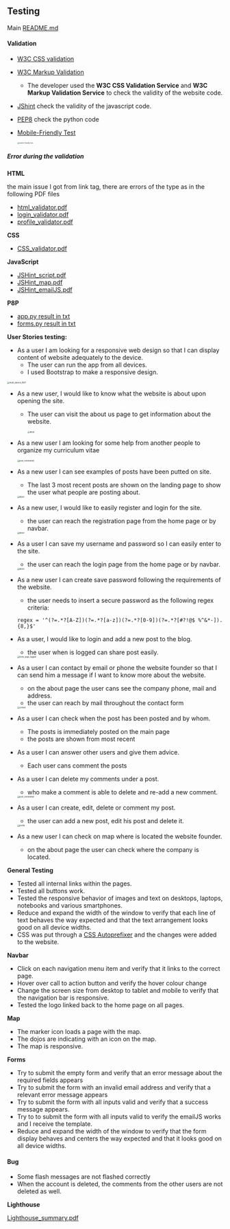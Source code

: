 ## Testing

Main [README.md](README.md)

#### Validation

- [W3C CSS validation](https://jigsaw.w3.org/css-validator/)

- [W3C Markup Validation](https://validator.w3.org/)
  
  - The developer used the **W3C CSS Validation Service** and **W3C Markup Validation Service** to check the validity of the website code.
  
- [JShint](https://jshint.com/) check the validity of the javascript code.

- [PEP8](http://pep8online.com/) check the python code

- [Mobile-Friendly Test](https://search.google.com/test/mobile-friendly)

  <img src=".\assets\tests\mobile-friendly-test.jpg" alt="mobile-friendly-test" style="zoom:25%;" />

##### Error during the validation

**HTML**

the main issue I got from link tag, there are errors of the type as in the following PDF files

-  [html_validator.pdf](./assets/tests/html_validator.pdf) 
-  [login_validator.pdf](./assets/tests/login_validator.pdf) 
-  [profile_validator.pdf](./assets/tests/profile_validator.pdf) 

**CSS**

-  [CSS_validator.pdf](./assets/tests/CSS_validator.pdf) 

**JavaScript**

-   [JSHint_script.pdf](./assets/tests/JSHint_script.pdf) 
-  [JSHint_map.pdf](./assets/tests/JSHint_map.pdf) 
-  [JSHint_emailJS.pdf](./assets/tests/JSHint_emailJS.pdf) 

**P8P**

-  [app.py result in txt](./assets/tests/result_appP8P)
- [forms.py result in txt](./assets/tests/result_formsP8P)

**User Stories testing:**

- As a user I am looking for a responsive web design so that I can display content of website adequately     to the device.
  - The user can run the app from all devices.
  - I used Bootstrap to make a responsive design.

<img src=".\assets\wireframes\multi_device_BOT.png" alt="multi_device_BOT" style="zoom: 33%;" />

- As a new user, I would like to know what the website is about upon opening the site.

  - The user can visit the about us page to get information about the website.

    <img src=".\assets\readme_images\about.jpg" alt="about" style="zoom:30%;" />

- As a new user I am looking for some help from another people to organize my curriculum vitae 

  <img src=".\assets\readme_images\post_commented.jpg" alt="post_commented" style="zoom:30%;" />

- As a new user I can see examples of posts have been putted on site. 

  - The last 3 most recent posts are shown on the landing page to show the user what people are posting about.

  <img src=".\assets\readme_images\home_page_bottom.jpg" alt="about" style="zoom:30%;" />

- As a new user, I would like to easily register and login for the site.

  - the user can reach the registration page from the home page or by navbar.

  <img src=".\assets\readme_images\register_page.jpg" alt="about" style="zoom:30%;" />

- As a user I can save my username and password so I can easily enter to the site.

  - the user can reach the login page from the home page or by navbar.

  <img src=".\assets\readme_images\login_page.jpg" alt="about" style="zoom:30%;" />

- As a new user I can create save password following the requirements of the website. 

  - the user needs to insert a secure password as the following regex criteria:

  ```
  regex = '^(?=.*?[A-Z])(?=.*?[a-z])(?=.*?[0-9])(?=.*?[#?!@$ %^&*-]).{8,}$'
  ```

- As a user, I would like to login and add a new post to the blog.

  - the user when is logged can share post easily.

  <img src=".\assets\readme_images\home_page_logged.jpg" alt="home_page_logged" style="zoom:30%;" />

- As a user I can contact by email or phone the website founder so that I can send him a message if I     want to know more about the website.

  - on the about page the user cans see the company phone, mail and address.
  - the user can reach by mail throughout the contact form

  <img src=".\assets\readme_images\contact.jpg" alt="contact" style="zoom:30%;" />

- As a user I can check when the post has been posted and by whom. 

  - The posts is immediately posted on the main page
  - the posts are shown from most recent

- As a user I can answer other users and give them advice. 

  - Each user cans comment the posts

- As a user I can delete my comments under a post. 

  - who make a comment is able to delete and re-add a new comment.

  <img src=".\assets\readme_images\post_commented.jpg" alt="post_commented" style="zoom:30%;" />

- As a user I can create, edit, delete or comment my post. 

  - the user can add a new post, edit his post and delete it.

  <img src=".\assets\readme_images\profile.jpg" alt="profile" style="zoom:30%;" />

- As a new user I can check on map where is located the website founder. 

  - on the about page the user can check where the company is located.



**General Testing**

* Tested all internal links within the pages.
* Tested all buttons work.
* Tested the responsive behavior of images and text on desktops, laptops, notebooks and various smartphones.
* Reduce and expand the width of the window to verify that each line of text behaves the way expected and that the text arrangement looks good on all device widths.
* CSS was put through a [CSS Autoprefixer](https://autoprefixer.github.io/) and the changes were added to the website.

**Navbar**

- Click on each navigation menu item and verify that it links to the correct page.
- Hover over call to action button and verify the hover colour change
- Change the screen size from desktop to tablet and mobile to verify that the navigation bar is responsive.
- Tested the logo linked back to the home page on all pages.

**Map**

- The marker icon loads a page with the map.
- The dojos are indicating with an icon on the map.
- The map is responsive.

**Forms**

- Try to submit the empty form and verify that an error message about the required fields appears
- Try to submit the form with an invalid email address and verify that a relevant error message appears
- Try to submit the form with all inputs valid and verify that a success message appears.
- Try to to submit the form with all inputs valid to verify the emailJS works and I receive the template.
- Reduce and expand the width of the window to verify that the form display behaves and centers the way expected and that it looks good on all device widths.

#### Bug

- Some flash messages are not flashed correctly 
- When the account is deleted, the comments from the other users are not deleted as well.

**Lighthouse**

 [Lighthouse_summary.pdf](./assets/tests/Lighthouse_summary.pdf) 

